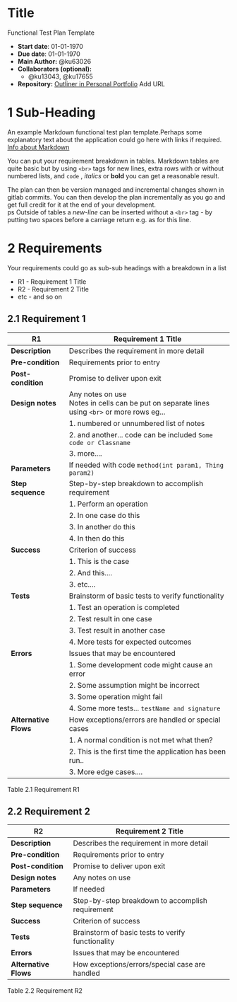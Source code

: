 # Title
Functional Test Plan Template  
- **Start date**: 01-01-1970  
- **Due date**: 01-01-1970  
- **Main Author:** @ku63026  
- **Collaborators (optional):**  
  - @ku13043, @ku17655  
- **Repository:**
[Outliner in Personal Portfolio]() Add URL 

# 1 Sub-Heading

An example Markdown functional test plan template.Perhaps some explanatory text about the application could go here with links if required.
[Info about Markdown](https://markdown.land/) 

You can put your requirement breakdown in tables. Markdown tables are quite basic but by using `<br>` tags for new lines, extra rows with or without numbered lists, and `code` , *italics* or **bold** you can get a reasonable result. 

The plan can then be version managed and incremental changes shown in gitlab commits. You can then develop the plan incrementally as you go and get full credit for it at the end of your development.  
ps Outside of tables a *new-line* can be inserted without a `<br>` tag - by putting two spaces before a carriage return e.g. as for this line. 


# 2 Requirements

Your requirements could go as sub-sub headings with a breakdown in a list

* R1 - Requirement 1 Title
* R2 - Requirement 2 Title
* etc - and so on


## 2.1 Requirement 1

| **R1** |   **Requirement 1 Title**    |
| ------ | ------------------------------------ | 
| **Description**      | Describes the requirement in more detail  | 
| **Pre-condition**     | Requirements prior to entry   |      
| **Post-condition**      | Promise to deliver upon exit   | 
| **Design notes**     | Any notes on use <br> Notes in cells can be put on separate lines using `<br>` or more rows eg... |
||1. numbered or unnumbered list of notes |
|| 2. and another... code can be included `Some code or Classname`  | 
|| 3. more.... |
| **Parameters**      | If needed with code `method(int param1, Thing param2)` |    
| **Step sequence**      |  Step-by-step breakdown to accomplish requirement |
||1. Perform an operation|
||2. In one case do this | 
||3. In another do this | 
||4. In then do this |
| **Success**      | Criterion of success |
||1. This is the case|
||2. And this.... |
||3. etc.... |
| **Tests**      |  Brainstorm of basic tests to verify functionality |
||1. Test an operation is completed |
||2. Test result in one case | 
||3. Test result in another case | 
||4. More tests for expected outcomes | 
| **Errors**      | Issues that may be encountered |
||1. Some development code might cause an error|
||2. Some assumption might be incorrect|
||3. Some operation might fail|
||4. Some more tests... `testName and signature`|
| **Alternative Flows**      | How exceptions/errors are handled or special cases |
||1. A normal condition is not met what then?|
||2. This is the first time the application has been run..|
||3. More edge cases....|

Table 2.1 Requirement R1

## 2.2 Requirement 2

| **R2** |   **Requirement 2 Title**    |
| ------ | ------------------------------------ | 
| **Description**      | Describes the requirement in more detail  | 
| **Pre-condition**     | Requirements prior to entry   |      
| **Post-condition**      | Promise to deliver upon exit   | 
| **Design notes**     | Any notes on use |
| **Parameters**      | If needed |    
| **Step sequence**      |  Step-by-step breakdown to accomplish requirement |
| **Success**      | Criterion of success |
| **Tests**      |  Brainstorm of basic tests to verify functionality |
| **Errors**      | Issues that may be encountered 
| **Alternative Flows**      | How exceptions/errors/special case are handled |

Table 2.2 Requirement R2




